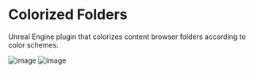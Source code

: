 # Colorized Folders
Unreal Engine plugin that colorizes content browser folders according to color schemes.


![image](https://github.com/user-attachments/assets/77969763-69fd-4e14-8c8d-ab8277238325)
![image](https://github.com/user-attachments/assets/b09da710-3278-4fb1-9995-68e025628791)
